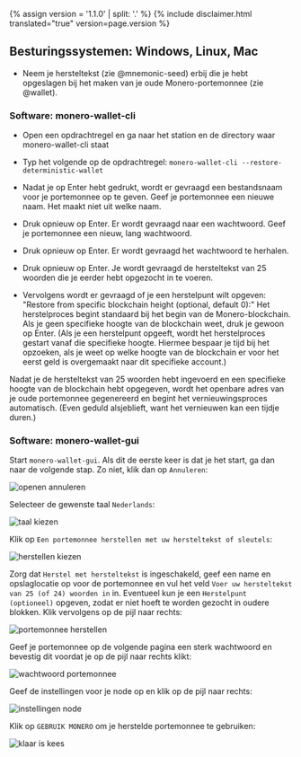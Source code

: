 {% assign version = '1.1.0' | split: '.' %}
{% include disclaimer.html translated="true" version=page.version %}
## Besturingssystemen:  Windows, Linux, Mac

- Neem je hersteltekst (zie @mnemonic-seed) erbij die je hebt opgeslagen bij het maken van je oude Monero-portemonnee (zie @wallet).

### Software:  monero-wallet-cli

- Open een opdrachtregel en ga naar het station en de directory waar monero-wallet-cli staat

- Typ het volgende op de opdrachtregel:  `monero-wallet-cli --restore-deterministic-wallet`

- Nadat je op Enter hebt gedrukt, wordt er gevraagd een bestandsnaam voor je portemonnee op te geven.  Geef je portemonnee een nieuwe naam. Het maakt niet uit welke naam.

- Druk opnieuw op Enter. Er wordt gevraagd naar een wachtwoord.  Geef je portemonnee een nieuw, lang wachtwoord.

- Druk opnieuw op Enter. Er wordt gevraagd het wachtwoord te herhalen.

- Druk opnieuw op Enter. Je wordt gevraagd de hersteltekst van 25 woorden die je eerder hebt opgezocht in te voeren.

- Vervolgens wordt er gevraagd of je een herstelpunt wilt opgeven: "Restore from specific blockchain height (optional, default 0):" Het herstelproces begint standaard bij het begin van de Monero-blockchain. Als je geen specifieke hoogte van de blockchain weet, druk je gewoon op Enter. (Als je een herstelpunt opgeeft, wordt het herstelproces gestart vanaf die specifieke hoogte. Hiermee bespaar je tijd bij het opzoeken, als je weet op welke hoogte van de blockchain er voor het eerst geld is overgemaakt naar dit specifieke account.)

Nadat je de hersteltekst van 25 woorden hebt ingevoerd en een specifieke hoogte van de blockchain hebt opgegeven, wordt het openbare adres van je oude portemonnee gegenereerd en begint het vernieuwingsproces automatisch. (Even geduld alsjeblieft, want het vernieuwen kan een tijdje duren.)

### Software:  monero-wallet-gui

Start `monero-wallet-gui`. Als dit de eerste keer is dat je het start, ga dan naar de volgende stap. Zo niet, klik dan op `Annuleren`:

![openen annuleren](png/restore_account/cancel-opening.png)

Selecteer de gewenste taal `Nederlands`:

![taal kiezen](png/restore_account/choose-language.png)

Klik op `Een portemonnee herstellen met uw hersteltekst of sleutels`:

![herstellen kiezen](png/restore_account/choose-restore.png)

Zorg dat `Herstel met hersteltekst` is ingeschakeld, geef een name en opslaglocatie op voor de portemonnee en vul het veld `Voer uw hersteltekst van 25 (of 24) woorden in` in. Eventueel kun je een `Herstelpunt (optioneel)` opgeven, zodat er niet hoeft te worden gezocht in oudere blokken. Klik vervolgens op de pijl naar rechts:

![portemonnee herstellen](png/restore_account/restore-wallet.png)

Geef je portemonnee op de volgende pagina een sterk wachtwoord en bevestig dit voordat je op de pijl naar rechts klikt:

![wachtwoord portemonnee](png/restore_account/wallet-password.png)

Geef de instellingen voor je node op en klik op de pijl naar rechts:

![instellingen node](png/restore_account/daemon-settings.png)

Klik op `GEBRUIK MONERO` om je herstelde portemonnee te gebruiken:

![klaar is kees](png/restore_account/all-set-up.png)
